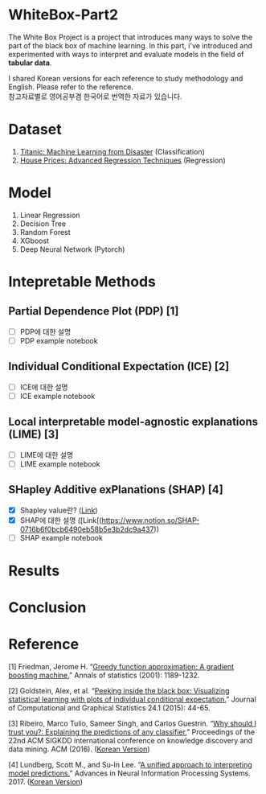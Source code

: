 # WhiteBox-Part2
The White Box Project is a project that introduces many ways to solve the part of the black box of machine learning. In this part, i've introduced and experimented with ways to interpret and evaluate models in the field of **tabular data**.

I shared Korean versions for each reference to study methodology and English. Please refer to the reference.  
참고자료별로 영어공부겸 한국어로 번역한 자료가 있습니다.

# Dataset
1. [Titanic: Machine Learning from Disaster](https://www.kaggle.com/c/titanic) (Classification)
2. [House Prices: Advanced Regression Techniques](https://www.kaggle.com/c/house-prices-advanced-regression-techniques/overview/description) (Regression)

# Model 
1. Linear Regression
2. Decision Tree
3. Random Forest
4. XGboost
5. Deep Neural Network (Pytorch)

# Intepretable Methods
## Partial Dependence Plot (PDP) [1]
- [ ] PDP에 대한 설명
- [ ] PDP example notebook

## Individual Conditional Expectation (ICE) [2]
- [ ] ICE에 대한 설명
- [ ] ICE example notebook

## Local interpretable model-agnostic explanations (LIME) [3]
- [ ] LIME에 대한 설명
- [ ] LIME example notebook

## SHapley Additive exPlanations (SHAP) [4]
- [x] Shapley value란? ([Link](https://www.notion.so/tootouch/Shapley-Value-ba1bc061e6d749c8b9efa0116242dbd8))
- [x] SHAP에 대한 설명 ([Link[(https://www.notion.so/SHAP-0716b6f0bcb6490eb58b5e3b2dc9a437))
- [ ] SHAP example notebook

# Results


# Conclusion

# Reference
[1] Friedman, Jerome H. “[Greedy function approximation: A gradient boosting machine.](http://docs.salford-systems.com/GreedyFuncApproxSS.pdf)” Annals of statistics (2001): 1189-1232. 

[2] Goldstein, Alex, et al. “[Peeking inside the black box: Visualizing statistical learning with plots of individual conditional expectation.](https://arxiv.org/pdf/1309.6392.pdf)” Journal of Computational and Graphical Statistics 24.1 (2015): 44-65.  

[3] Ribeiro, Marco Tulio, Sameer Singh, and Carlos Guestrin. “[Why should I trust you?: Explaining the predictions of any classifier.](https://arxiv.org/pdf/1602.04938.pdf)” Proceedings of the 22nd ACM SIGKDD international conference on knowledge discovery and data mining. ACM (2016). ([Korean Version](https://www.notion.so/tootouch/Why-Should-I-Trust-You-Explaining-the-Predictions-of-Any-Classifier-cda38e402820474db9af1d47bdcef2ab))  

[4] Lundberg, Scott M., and Su-In Lee. “[A unified approach to interpreting model predictions.](https://arxiv.org/pdf/1705.07874.pdf)” Advances in Neural Information Processing Systems. 2017. ([Korean Version](https://www.notion.so/tootouch/A-Unified-Approach-to-Interpreting-Model-Predictions-96de8a9e08b149c48cdd802cd62ad59f))
